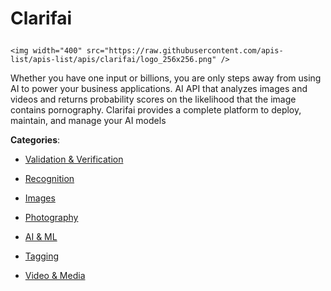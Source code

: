 # Clarifai<p align="center">
    <img width="400" src="https://raw.githubusercontent.com/apis-list/apis-list/apis/clarifai/logo_256x256.png" />
</p>

Whether you have one input or billions, you are only steps away from using AI to power your business applications. AI API that analyzes images and videos and returns probability scores on the likelihood that the image contains pornography.  Clarifai provides a complete platform to deploy, maintain, and manage your AI models

**Categories**:

- [Validation & Verification](https://github/apis-list/apis-list#validation-and-verification)

- [Recognition](https://github/apis-list/apis-list#recognition)

- [Images](https://github/apis-list/apis-list#images)

- [Photography](https://github/apis-list/apis-list#photography)

- [AI & ML](https://github/apis-list/apis-list#ai-and-ml)

- [Tagging](https://github/apis-list/apis-list#tagging)

- [Video & Media](https://github/apis-list/apis-list#video-and-media)





